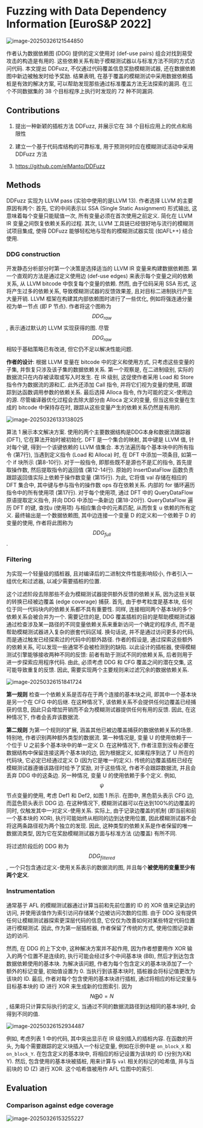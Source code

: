 # Fuzzing with Data Dependency Information [EuroS&P 2022]

![image-20250326121544850](assets/image-20250326121544850.png)

作者认为数据依赖图 (DDG) 提供的定义使用对 (def-use pairs) 组合对找到易受攻击的构造是有用的. 这些依赖关系有助于模糊测试器以与标准方法不同的方式访问代码. 本文提出 DDFuzz, 不仅通过代码覆盖信息奖励模糊测试器, 还在数据依赖图中新边被触发时给予奖励. 结果表明, 在基于覆盖的模糊测试中采用数据依赖插桩是有效的解决方案, 可以帮助发现那些通过标准覆盖方法无法探索的漏洞. 在三个不同数据集的 38 个目标程序上执行时发现的 72 种不同漏洞. 



## Contributions

1. 提出一种新颖的插桩方法 DDFuzz, 并展示它在 38 个目标应用上的优点和局限性

2. 建立一个基于代码库结构的可靠标准, 用于预测何时应在模糊测试活动中采用 DDFuzz 方法
3. https://github.com/elManto/DDFuzz



## Methods

DDFuzz 实现为 LLVM pass (实验中使用的是LLVM 13). 作者选择 LLVM 的主要原因有两个: 首先, 它的中间表示以 SSA (Single Static Assignment) 形式输出, 这意味着每个变量只能赋值一次, 所有变量必须在首次使用之前定义. 简化在 LLVM IR 变量之间恢复依赖关系的过程. 其次, LLVM 工具链已经很好地与流行的模糊测试项目集成, 使得 DDFuzz 能够轻松地与现有的模糊测试器实现 (如AFL++) 结合使用. 

### DDG construction

开发静态分析部分时第一个决策是选择适当的 LLVM IR 变量来构建数据依赖图. 第一个直观的方法是通过定义使用边 (def-use edges) 来表示每个变量之间的依赖关系, 从 LLVM bitcode 中恢复每个变量的依赖. 然而, 由于位码采用 SSA 形式, 这将产生过多的依赖关系, 导致模糊测试器的反馈效果差, 且对目标二进制执行产生大量开销. LLVM 框架在构建其内部依赖图时进行了一些优化, 例如将强连通分量视为单一节点 (即 P 节点). 作者将这个图称为 $$DDG_{raw}$$, 表示通过默认的 LLVM 实现获得的图. 尽管 $$DDG_{raw}$$ 相较于基础策略已有改进, 但它仍不足以解决性能问题.

**作者的设计**: 根据 LLVM 变量在 bitcode 中的定义和使用方式, 只考虑这些变量的子集, 并恢复只涉及该子集的数据依赖关系. 第一个观察是, 在二进制级别, 实际的数据流只在内存被读取或写入时发生. 在 IR 级别, 这促使作者采用 Load 和 Store 指令作为数据流的源和汇. 此外还添加 Call 指令, 并将它们视为变量的使用, 即跟踪到达函数调用参数的依赖关系. 最后选择 Alloca 指令, 作为可能的定义-使用边的源. 尽管编译器优化过程会去除大部分由 Alloca 定义的变量, 但当这些变量在生成的 bitcode 中保持存在时, 跟踪从这些变量产生的依赖关系仍然是有用的. 

![image-20250326133138025](assets/image-20250326133138025.png)

算法 1 展示本文解决方案. 使用的两个主要数据结构是DDG本身和数据流跟踪器 (DFT), 它在算法开始时被初始化. DFT 是一个集合的映射, 其中键是 LLVM 值, 针对每个键, 得到一个该键依赖的 LLVM 值集合. 本方法遍历每个基本块中的所有指令 (第7行), 当遇到定义指令 (Load 和 Alloca) 时, 在 DFT 中添加一项条目, 如第一个 if 块所示 (第8-10行). 对于一般指令, 即那些既不是源也不是汇的指令, 首先提取操作数, 然后提取指令的返回值 (第12-14行). 原始的 InsertDataFlow 函数负责跟踪返回值实际上依赖于操作数变量 (第15行). 为此, 它将值 val 存储在相应的 DFT 集合中, 其中键与参与指令的操作数 ops 存在依赖关系. 内部的 for 循环遍历指令中的所有使用项 (第17行). 对于每个使用项, 通过 DFT 中的 QueryDataFlow 原语提取定义指令, 并向 DDG 中添加一条新边 (第18-20行). QueryDataFlow 遍历 DFT 的键, 查找u (使用项) 与相应集合中的元素匹配, 从而恢复 u 依赖的所有定义. 最终输出是一个数据依赖图, 其中边连接一个变量 D 的定义和一个依赖于 D 的变量的使用, 作者将此图称为 $$DDG_{full}$$.

### Filtering

为实现一个轻量级的插桩器, 且对编译后的二进制文件性能影响较小, 作者引入一组优化和过滤器, 以减少需要插桩的位置. 

这个过滤阶段去除那些不会为模糊测试器提供额外反馈的依赖关系, 因为这些关联的转换已经被边覆盖 (edge coverage) 捕获. 首先, 由于参考粒度是基本块, 任何位于同一代码块内的依赖关系都不具有重要性. 同样, 连接相同两个基本块的多个依赖关系会被合并为一个. 需要记住的是, DDG 覆盖插桩的目的是帮助模糊测试器通过检查涉及某一路径的不同变量依赖关系来重新访问一个确定的程序点, 而不是帮助模糊测试器进入复杂的嵌套代码区域. 换句话说, 并不是通过访问更多的代码, 而是通过触发已经探索过的代码中的额外路径. 作者的假设是, 通过探索这些额外的依赖关系, 可以发现一些通常不会被检测到的缺陷. 以此设计的插桩器, 使得模糊测试引擎能够接收两种不同的反馈: 前者有助于测试不同的依赖关系, 后者则用于进一步探索应用程序代码. 由此, 必须考虑 DDG 和 CFG 覆盖之间的潜在交集, 这可能导致重复的反馈. 因此, 需要实现两个主要规则来过滤冗余的数据依赖关系. 

![image-20250326151841724](assets/image-20250326151841724.png)

**第一规则** 检查一个依赖关系是否存在于两个连接的基本块之间, 即其中一个基本块是另一个在 CFG 中的后继. 在这种情况下, 该依赖关系不会提供任何边覆盖已经捕获的信息, 因此只会增加开销而不会为模糊测试器提供任何有用的反馈. 因此, 在这种情况下, 作者会丢弃该数据流. 

**第二规则** 为第一个规则的扩展, 涵盖其他已被边覆盖捕获的数据依赖关系的场景. 特别地, 作者识别两种额外类型的数据流. 第一种情况是, 变量 U 的使用依赖于一个位于 U 之前多个基本块中的单一定义 D. 在这种情况下, 作者注意到没有必要在数据结构中保留连接这两个基本块的边, 因为根据定义, 如果程序到达了 U 所在的代码块, 它必定已经通过定义 D (因为它是唯一的定义). 传统的边覆盖插桩已经在模糊测试器遵循该路径时给予了奖励, 对于这些情况, 作者不会跟踪数据流, 并且会丢弃 DDG 中的这条边. 另一种情况, 变量 U 的使用依赖于多个定义. 例如, $$\psi$$ 节点变量的使用, 考虑 Def1 和 Def2, 如图 1 所示. 在图中, 黑色箭头表示 CFG 边, 而蓝色箭头表示 DDG 边. 在这种情况下, 模糊测试器可以在达到100%的边覆盖的同时, 仅触发其中一对定义-使用关系. 实际上, 由于记录边覆盖的机制 (即当前和前一个基本块的 XOR), 执行可能始终从相同的边到达使用位置, 因此模糊测试器不会将这两条路径视为两个独立的发现. 因此, 这种类型的依赖关系是作者保留的唯一数据流类型, 因为它在奖励模糊测试器方面与标准方法 (边覆盖) 有所不同. 

将过滤阶段后的 DDG 称为 $$DDG_{filtered}$$, 一个只包含通过定义-使用关系表示的数据流的图, 并且每个**被使用的变量至少有两个定义**.

### Instrumentation

通常基于 AFL 的模糊测试器通过计算当前和先前位置的 ID 的 XOR 值来记录边的访问, 并使用该值作为索引访问存储某个边被访问次数的位图. 由于 DDG 没有提供任何让模糊测试器探索更深层代码的信息, 它仅仅为改善如何对某些特定代码位置进行模糊测试. 因此, 作为第一层插桩器, 作者保留了传统的方式, 使用位图记录新边的访问. 

然而, 在 DDG 的上下文中, 这种解决方案并不起作用, 因为作者想要用作 XOR 输入的两个位置不是连续的, 执行可能会经过多个中间基本块 (BB), 然后才到达包含数据依赖使用的基本块. 为解决该问题, 作者为每个包含定义的基本块添加了一个额外的标记变量, 初始值设置为 0. 当执行到该基本块时, 插桩器会将标记值更改为该块的 ID. 最后, 作者对每个包含使用的基本块进行插桩, 通过将相应的标记变量与目标基本块的 ID 进行 XOR 来生成新的位图索引. 因为 $$N \bigoplus 0 = N$$, 结果将只计算实际执行的定义, 当通过不同的数据流路径到达相同的基本块时, 会得到不同的值. 

![image-20250326152934487](assets/image-20250326152934487.png)

例如, 考虑列表 1 中的代码, 其中突出显示在 IR 级别插入的插桩内容. 在函数的开头, 为每个需要跟踪的定义块插入一个标记变量, 例如在示例中是 `on_block_X` 和 `on_block_Y`. 在包含定义的基本块中, 将相应的标记设置为该块的 ID (分别为X和Y). 然后, 包含使用的基本块被插桩, 用来计算与 `val` 相关的标记的哈希值, 并与当前块的 ID (Z) 进行 XOR. 这个哈希值被用作 AFL 位图中的索引. 



## Evaluation

### Comparison against edge coverage

![image-20250326153255227](assets/image-20250326153255227.png)